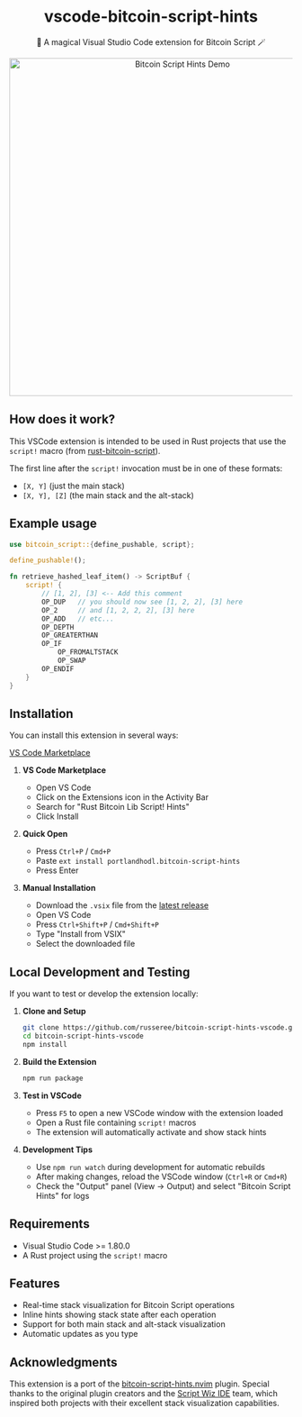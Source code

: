 <h1 align="center">
vscode-bitcoin-script-hints 
</h1>

<p align="center">
🔮 A magical Visual Studio Code extension for Bitcoin Script 🪄
</p>

<p align="center">
<img src="https://github.com/russeree/bitcoin-script-hints-vscode/raw/master/assets/demo.webp" width="600" alt="Bitcoin Script Hints Demo">
</p>

## How does it work?
This VSCode extension is intended to be used in Rust projects that use the `script!` macro (from [rust-bitcoin-script](https://github.com/Bitcoin-Wildlife-Sanctuary/rust-bitcoin-script)).

The first line after the `script!` invocation must be in one of these formats:
- `[X, Y]` (just the main stack)
- `[X, Y], [Z]` (the main stack and the alt-stack)

## Example usage

```rust
use bitcoin_script::{define_pushable, script};

define_pushable!();

fn retrieve_hashed_leaf_item() -> ScriptBuf {
    script! {
        // [1, 2], [3] <-- Add this comment
        OP_DUP   // you should now see [1, 2, 2], [3] here
        OP_2     // and [1, 2, 2, 2], [3] here
        OP_ADD   // etc...
        OP_DEPTH
        OP_GREATERTHAN
        OP_IF
            OP_FROMALTSTACK
            OP_SWAP
        OP_ENDIF
    }
}
```

## Installation

You can install this extension in several ways:

[VS Code Marketplace](https://marketplace.visualstudio.com/items?itemName=portlandhodl.bitcoin-script-hints)

1. **VS Code Marketplace**
   - Open VS Code
   - Click on the Extensions icon in the Activity Bar
   - Search for "Rust Bitcoin Lib Script! Hints"
   - Click Install

2. **Quick Open**
   - Press `Ctrl+P` / `Cmd+P`
   - Paste `ext install portlandhodl.bitcoin-script-hints`
   - Press Enter

3. **Manual Installation**
   - Download the `.vsix` file from the [latest release](https://github.com/russeree/bitcoin-script-hints-vscode/releases)
   - Open VS Code
   - Press `Ctrl+Shift+P` / `Cmd+Shift+P`
   - Type "Install from VSIX"
   - Select the downloaded file

## Local Development and Testing

If you want to test or develop the extension locally:

1. **Clone and Setup**
   ```bash
   git clone https://github.com/russeree/bitcoin-script-hints-vscode.git
   cd bitcoin-script-hints-vscode
   npm install
   ```

2. **Build the Extension**
   ```bash
   npm run package
   ```

3. **Test in VSCode**
   - Press `F5` to open a new VSCode window with the extension loaded
   - Open a Rust file containing `script!` macros
   - The extension will automatically activate and show stack hints

4. **Development Tips**
   - Use `npm run watch` during development for automatic rebuilds
   - After making changes, reload the VSCode window (`Ctrl+R` or `Cmd+R`)
   - Check the "Output" panel (View -> Output) and select "Bitcoin Script Hints" for logs

## Requirements
- Visual Studio Code >= 1.80.0
- A Rust project using the `script!` macro

## Features
- Real-time stack visualization for Bitcoin Script operations
- Inline hints showing stack state after each operation
- Support for both main stack and alt-stack visualization
- Automatic updates as you type

## Acknowledgments

This extension is a port of the [bitcoin-script-hints.nvim](https://github.com/taproot-wizards/bitcoin-script-hints.nvim) plugin. Special thanks to the original plugin creators and the [Script Wiz IDE](https://ide.scriptwiz.app) team, which inspired both projects with their excellent stack visualization capabilities.
